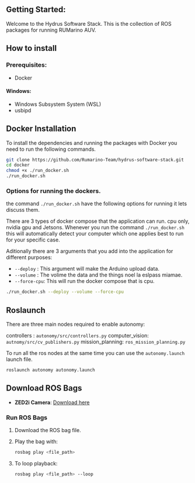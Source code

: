 
## Getting Started:

Welcome to the Hydrus Software Stack. This is the collection of ROS packages for running RUMarino AUV.


## How to install

### Prerequisites:
- Docker
#### Windows:
 - Windows Subsystem System (WSL)
 - usbipd
## Docker Installation

To install the dependencies and running the packages with Docker you need to run the following commands.
```bash
git clone https://github.com/Rumarino-Team/hydrus-software-stack.git
cd docker
chmod +x ./run_docker.sh
./run_docker.sh
```

### Options for running the dockers.
the command  `./run_docker.sh` have the following options for running it lets discuss them.

There are 3 types of docker compose that the application can run. cpu only, nvidia gpu and Jetsons. Whenever you run the command `./run_docker.sh` this will automatically detect your computer which one applies best to run for your specific case.

Aditionally there are 3 arguments that you add into the application for different purposes:

- `--deploy` : This argument will make the Arduino upload data. 
- `--volume` : The volime the data and the things noel la eslpass miamae.
- `--force-cpu`: This will run the docker compose that is cpu.


```bash
./run_docker.sh --deploy --volume --force-cpu
```

## Roslaunch

There are three main nodes required to enable autonomy:

controllers : `autonomy/src/controllers.py`
computer_vision: `autnomy/src/cv_publishers.py`
mission_planning: `ros_mission_planning.py`

To run all the ros nodes at the same time you can use the `autonomy.launch` launch file.

```bash
roslaunch autonomy autonomy.launch
```


## Download ROS Bags

- **ZED2i Camera**: [Download here](https://drive.google.com/file/d/16Lr-CbW1rW6rKh8_mWClTQMIjm2u0y8X/view?usp=drive_link)

### Run ROS Bags

1. Download the ROS bag file.
2. Play the bag with:

    ```bash
    rosbag play <file_path>
    ```

3. To loop playback:

    ```bash
    rosbag play <file_path> --loop
    ```
